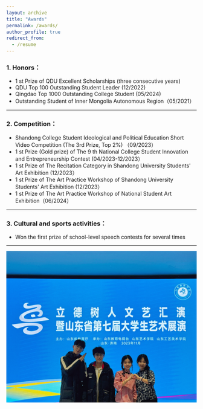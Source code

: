 ```yaml
---
layout: archive
title: "Awards"
permalink: /awards/
author_profile: true
redirect_from:
  - /resume
---
```


### 1. Honors：
-	1 st Prize of QDU Excellent Scholarships (three consecutive years)
-	QDU Top 100 Outstanding Student Leader (12/2022)
-	Qingdao Top 1000 Outstanding College Student (05/2024)
-	Outstanding Student of Inner Mongolia Autonomous Region（05/2021）
---
### 2. Competition：
-	Shandong College Student Ideological and Political Education Short Video Competition (The 3rd Prize, Top 2%)  （09/2023）
-	1 st Prize (Gold prize) of The 9 th National College Student Innovation and Entrepreneurship Contest  (04/2023-12/2023）
-	1 st Prize of The Recitation Category in Shandong University Students' Art Exhibition  (12/2023）
-	1 st Prize of The Art Practice Workshop of Shandong University Students' Art Exhibition (12/2023）
- 1 st Prize of The Art Practice Workshop of National Student Art Exhibition（06/2024）
---
### 3. Cultural and sports activities：
-	Won the first prize of school-level speech contests for several times
---

![awards2](../images/awards2.jpg)


